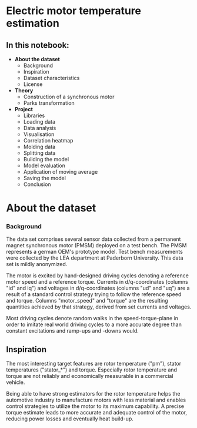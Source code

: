 # Electric motor temperature estimation

## In this notebook:
- **About the dataset**
    - Background
    - Inspiration
    - Dataset characteristics
    - License
- **Theory**
    - Construction of a synchronous motor
    - Parks transformation
- **Project**
    - Libraries
    - Loading data
    - Data analysis
    - Visualisation
    - Correlation heatmap
    - Molding data
    - Splitting data
    - Building the model
    - Model evaluation
    - Application of moving average
    - Saving the model
    - Conclusion

        


# About the dataset


### Background

The data set comprises several sensor data collected from a permanent magnet synchronous motor (PMSM) deployed on a test bench. The PMSM represents a german OEM's prototype model. Test bench measurements were collected by the LEA department at Paderborn University.
This data set is mildly anonymized.

The motor is excited by hand-designed driving cycles denoting a reference motor speed and a reference torque.
Currents in d/q-coordinates (columns "id" and iq") and voltages in d/q-coordinates (columns "ud" and "uq") are a result of a standard control strategy trying to follow the reference speed and torque.
Columns "motor_speed" and "torque" are the resulting quantities achieved by that strategy, derived from set currents and voltages.

Most driving cycles denote random walks in the speed-torque-plane in order to imitate real world driving cycles to a more accurate degree than constant excitations and ramp-ups and -downs would.

## Inspiration

The most interesting target features are rotor temperature ("pm"), stator temperatures ("stator_*") and torque.
Especially rotor temperature and torque are not reliably and economically measurable in a commercial vehicle.

Being able to have strong estimators for the rotor temperature helps the automotive industry to manufacture motors with less material and enables control strategies to utilize the motor to its maximum capability.
A precise torque estimate leads to more accurate and adequate control of the motor, reducing power losses and eventually heat build-up.